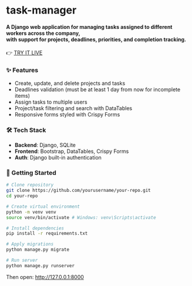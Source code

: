 # task-manager

#### A Django web application for managing tasks assigned to different workers across the company, <br>with support for projects, deadlines, priorities, and completion tracking.

👉 [TRY IT LIVE](https://task-manager-49l5.onrender.com)

### ✨ Features
- Create, update, and delete projects and tasks
- Deadlines validation (must be at least 1 day from now for incomplete items)
- Assign tasks to multiple users
- Project/task filtering and search with DataTables
- Responsive forms styled with Crispy Forms

### 🛠️ Tech Stack
- **Backend**: Django, SQLite
- **Frontend**: Bootstrap, DataTables, Crispy Forms
- **Auth**: Django built-in authentication


### 🚀 Getting Started
```bash
# Clone repository
git clone https://github.com/yourusername/your-repo.git
cd your-repo

# Create virtual environment
python -m venv venv
source venv/bin/activate # Windows: venv\Scripts\activate

# Install dependencies
pip install -r requirements.txt

# Apply migrations
python manage.py migrate

# Run server
python manage.py runserver
```
Then open: http://127.0.0.1:8000
